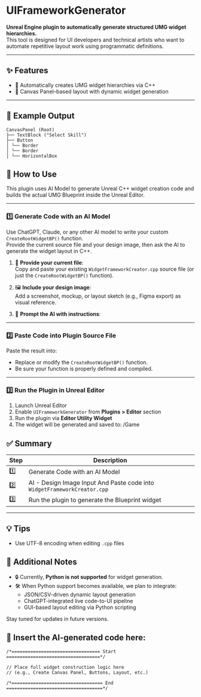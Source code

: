 # UIFrameworkGenerator

**Unreal Engine plugin to automatically generate structured UMG widget hierarchies.**  
This tool is designed for UI developers and technical artists who want to automate repetitive layout work using programmatic definitions.

---

## ✨ Features

- 🧱 Automatically creates UMG widget hierarchies via C++
- 🎯 Canvas Panel–based layout with dynamic widget generation

---

## 📂 Example Output
```
CanvasPanel (Root) 
├── TextBlock ("Select Skill")
├── Button
│ └── Border
│ └── Border
│ └── HorizontalBox
```
## 🧠 How to Use

This plugin uses AI Model to generate Unreal C++ widget creation code and builds the actual UMG Blueprint inside the Unreal Editor.

---

### 1️⃣ Generate Code with an AI Model

Use ChatGPT, Claude, or any other AI model to write your custom `CreateRootWidgetBP()` function.  
Provide the current source file and your design image, then ask the AI to generate the widget layout in C++.

1. 🧾 **Provide your current file**:  
   Copy and paste your existing `WidgetFrameworkCreator.cpp` source file (or just the `CreateRootWidgetBP()` function).

2. 🖼️ **Include your design image**:  
   Add a screenshot, mockup, or layout sketch (e.g., Figma export) as visual reference.

3. 💬 **Prompt the AI with instructions**:

---

### 2️⃣ Paste Code into Plugin Source File

Paste the result into:
- Replace or modify the `CreateRootWidgetBP()` function.
- Be sure your function is properly defined and compiled.

---

### 3️⃣ Run the Plugin in Unreal Editor

1. Launch Unreal Editor
2. Enable `UIFrameworkGenerator` from **Plugins > Editor** section
3. Run the plugin via **Editor Utility Widget**
4. The widget will be generated and saved to: /Game


## ✅ Summary

| Step | Description |
|------|-------------|
| 1️⃣  | Generate Code with an AI Model |
| 2️⃣  | AI -  Design Image Input And Paste code into `WidgetFrameworkCreator.cpp` |
| 3️⃣  | Run the plugin to generate the Blueprint widget |

---

## 💡 Tips

- Use UTF-8 encoding when editing `.cpp` files

## 📌 Additional Notes

- 🔒 Currently, **Python is not supported** for widget generation.
- 🛠️ When Python support becomes available, we plan to integrate:
  - JSON/CSV-driven dynamic layout generation
  - ChatGPT-integrated live code-to-UI pipeline
  - GUI-based layout editing via Python scripting

Stay tuned for updates in future versions.

## 📄 Insert the AI-generated code here:

    /*================================= Start ===================================*/

    // Place full widget construction logic here
    // (e.g., Create Canvas Panel, Buttons, Layout, etc.)

    /*================================== End ====================================*/
